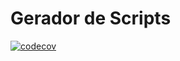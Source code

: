 # Gerador de Scripts

[![codecov](https://codecov.io/gh/guilhermebrida/Gerador_Scripts/branch/main/graph/badge.svg?token=WS8MCSCNAA)](https://codecov.io/gh/guilhermebrida/Gerador_Scripts)